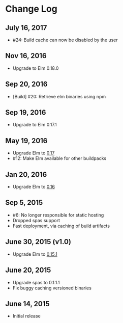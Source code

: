 # Change Log

## July 16, 2017

- #24: Build cache can now be disabled by the user

## Nov 16, 2016

- Upgrade to Elm 0.18.0

## Sep 20, 2016

- [Build] #20: Retrieve elm binaries using npm

## Sep 19, 2016

- Upgrade to Elm 0.17.1

## May 19, 2016

- Upgrade Elm to [0.17](http://elm-lang.org/blog/farewell-to-frp)
- #12: Make Elm available for other buildpacks

## Jan 20, 2016

- Upgrade Elm to [0.16](http://elm-lang.org/blog/compilers-as-assistants)

## Sep 5, 2015

- #6: No longer responsible for static hosting
- Dropped spas support
- Fast deployment, via caching of build artifacts

## June 30, 2015 (v1.0)

- Upgrade Elm to [0.15.1](http://elm-lang.org/blog/compiler-errors-for-humans)

## June 20, 2015

- Upgrade spas to 0.1.1.1
- Fix buggy caching versioned binaries

## June 14, 2015

- Initial release
